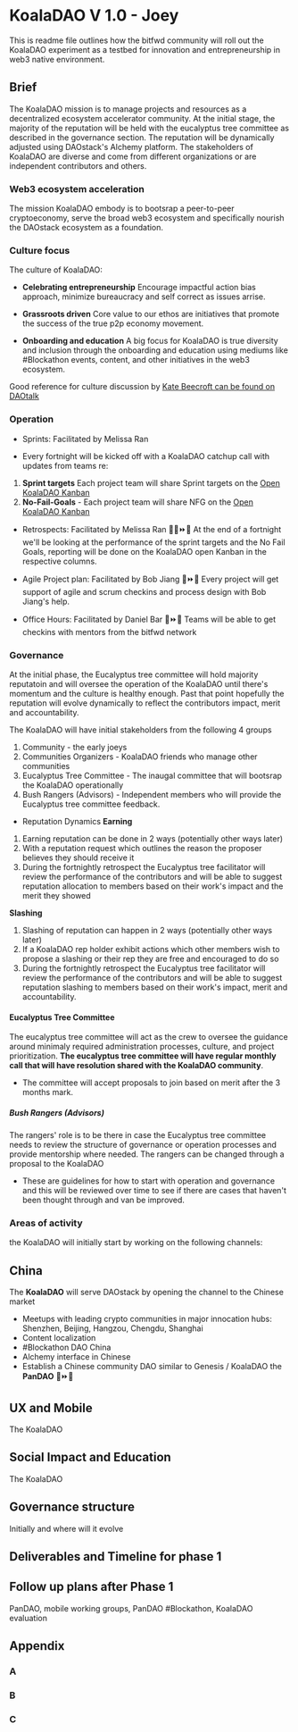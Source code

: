 # KoalaDAO V 1.0 - Joey
 This is readme file outlines how the bitfwd community will roll out the KoalaDAO experiment as a testbed for innovation and entrepreneurship in web3 native environment. 

## Brief
The KoalaDAO mission is to manage projects and resources as a decentralized ecosystem accelerator community. At the initial stage, the majority of the reputation will be held with the eucalyptus tree committee as described in the governance section. The reputation will be dynamically adjusted using DAOstack's Alchemy platform. The stakeholders of KoalaDAO are diverse and come from different organizations or are independent contributors and others. 

### Web3 ecosystem acceleration
The mission KoalaDAO embody is to bootsrap a peer-to-peer cryptoeconomy, serve the broad web3 ecosystem and specifically nourish the DAOstack ecosystem as a foundation.

### Culture focus
The culture of KoalaDAO:
- **Celebrating entrepreneurship**
 Encourage impactful action bias approach, minimize bureaucracy and self correct as issues arrise. 
 
 - **Grassroots driven** 
  Core value to our ethos are initiatives that promote the success of the true p2p economy movement. 
  
  - **Onboarding and education** 
  A big focus for KoalaDAO is true diversity and inclusion through the onboarding and education using mediums like #Blockathon events, content, and other initiatives in the web3 ecosystem.  

Good reference for culture discussion by [Kate Beecroft can be found on DAOtalk](https://daotalk.org/t/do-we-have-a-culture-of-bureacracy-in-genesis/670)

### Operation
- Sprints: Facilitated by Melissa Ran
* Every fortnight will be kicked off with a KoalaDAO catchup call with updates from teams re:
1. **Sprint targets** Each project team will share Sprint targets on the [Open KoalaDAO Kanban](https://github.com/orgs/bitfwdcommunity/projects/1#column-5827086)
1. **No-Fail-Goals** - Each project team will share NFG on the [Open KoalaDAO Kanban](https://github.com/orgs/bitfwdcommunity/projects/1#column-5827082)

- Retrospects: Facilitated by Melissa Ran 👸🏻⏩🌈
At the end of a fortnight we'll be looking at the performance of the sprint targets and the No Fail Goals, reporting will be done on the KoalaDAO open Kanban in the respective columns. 

- Agile Project plan: Facilitated by Bob Jiang 🐲⏩🌈
Every project will get support of agile and scrum checkins and process design with Bob Jiang's help.

- Office Hours: Facilitated by Daniel Bar 🥳⏩🌈
Teams will be able to get checkins with mentors from the bitfwd network


### Governance 
At the initial phase, the Eucalyptus tree committee will hold majority reputatoin and will oversee the operation of the KoalaDAO until there's momentum and the culture is healthy enough. Past that point hopefully the reputation will evolve dynamically to reflect the contributors impact, merit and accountability. 

The KoalaDAO will have initial stakeholders from the following 4 groups
1. Community - the early joeys
1. Communities Organizers -  KoalaDAO friends who manage other communities
1. Eucalyptus Tree Committee - The inaugal committee that will bootsrap the KoalaDAO operationally 
1. Bush Rangers (Advisors) - Independent members who will provide the Eucalyptus tree committee feedback.

- Reputation Dynamics 
**Earning**
1. Earning reputation can be done in 2 ways (potentially other ways later)
 1. With a reputation request which outlines the reason the proposer believes they should receive it
 1. During the fortnightly retrospect the Eucalyptus tree facilitator will review the performance of the contributors and will be able to suggest reputation allocation to members based on their work's impact and the merit they showed

**Slashing**
1. Slashing of reputation can happen in 2 ways (potentially other ways later) 
 1. If a KoalaDAO rep holder exhibit actions which other members wish to propose a slashing or their rep they are free and encouraged to do so
 1. During the fortnightly retrospect the Eucalyptus tree facilitator will review the performance of the contributors and will be able to suggest reputation slashing to members based on their work's impact, merit and accountability.
 
#### Eucalyptus Tree Committee
The eucalyptus tree committee will act as the crew to oversee the guidance around minimaly required administration processes, culture, and project prioritization. **The eucalyptus tree committee will have regular monthly call that will have resolution shared with the KoalaDAO community**.
- The committee will accept proposals to join based on merit after the 3 months mark.

##### Bush Rangers (Advisors)
The rangers' role is to be there in case the Eucalyptus tree committee needs to review the structure of governance or operation processes and provide mentorship where needed. The rangers can be changed through a proposal to the KoalaDAO

* These are guidelines for how to start with operation and governance and this will be reviewed over time to see if there are cases that haven't been thought through and van be improved.


### Areas of activity
the KoalaDAO will initially start by working on the following channels:


## China
The **KoalaDAO** will serve DAOstack by opening the channel to the Chinese market
- Meetups with leading crypto communities in major innocation hubs: Shenzhen, Beijing, Hangzou, Chengdu, Shanghai
- Content localization
- #Blockathon DAO China 
- Alchemy interface in Chinese
- Establish a Chinese community DAO similar to Genesis / KoalaDAO the **PanDAO** 🐼⏩🌈

## UX and Mobile
The KoalaDAO

## Social Impact and Education
The KoalaDAO

## Governance structure
Initially and where will it evolve

## Deliverables and Timeline for phase 1 

## Follow up plans after Phase 1
PanDAO, mobile working groups, PanDAO #Blockathon, KoalaDAO evaluation 

## Appendix 

### A

### B

### C
